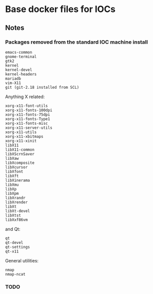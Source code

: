 # Base docker files for IOCs

## Notes

### Packages removed from the standard IOC machine install

```
emacs-common
gnome-terminal
gtk2
kernel
kernel-devel
kernel-headers
mariadb
vim-X11
git (git-2.18 installed from SCL)

```


Anything X related:
```
xorg-x11-font-utils
xorg-x11-fonts-100dpi
xorg-x11-fonts-75dpi
xorg-x11-fonts-Type1
xorg-x11-fonts-misc
xorg-x11-server-utils
xorg-x11-utils
xorg-x11-xbitmaps
xorg-x11-xinit
libX11
libX11-common
libXScrnSaver
libXaw
libXcomposite
libXcursor
libXfont
libXft
libXinerama
libXmu
libXp
libXpm
libXrandr
libXrender
libXt
libXt-devel
libXtst
libXxf86vm
```

and Qt:

```
qt
qt-devel
qt-settings
qt-x11
```

General utilities:

```
nmap
nmap-ncat
```

### TODO



